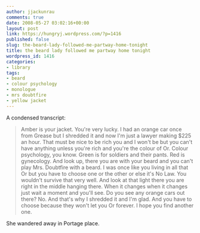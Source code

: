 ```yaml
---
author: jjackunrau
comments: true
date: 2008-05-27 03:02:16+00:00
layout: post
link: https://hungryj.wordpress.com/?p=1416
published: false
slug: the-beard-lady-followed-me-partway-home-tonight
title: the beard lady followed me partway home tonight
wordpress_id: 1416
categories:
- library
tags:
- beard
- colour psychology
- monologue
- mrs doubtfire
- yellow jacket
---
```


A condensed transcript:

<blockquote>Amber is your jacket. You're very lucky. I had an orange car once from Grease but I shredded it and now I'm just a lawyer making $225 an hour. That must be nice to be rich you and I won't be but you can't have anything unless you're rich and you're the colour of Or. Colour psychology, you know. Green is for soldiers and their pants. Red is gynecology. And look up, there you are with your beard and you can't play Mrs. Doubtfire with a beard. I was once like you living in all that Or but you have to choose one or the other or else it's No Law. You wouldn't survive that very well. And look at that light there you are right in the middle hanging there. When it changes when it changes just wait a moment and you'll see. Do you see any orange cars out there? No. And that's why I shredded it and I'm glad. And you have to choose because they won't let you Or forever. I hope you find another one.</blockquote>

She wandered away in Portage place.
